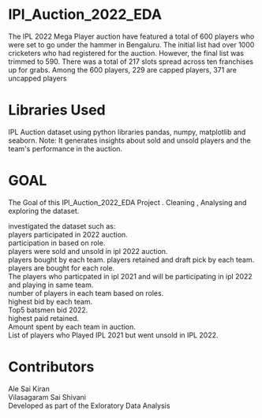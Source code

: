 # IPl_Auction_2022_EDA
 
The IPL 2022 Mega Player auction have featured a total of 600 players who were set to go under the hammer in Bengaluru. The initial list had over 1000 cricketers who had registered for the auction. However, the final list was trimmed to 590. There was a total of 217 slots spread across ten franchises up for grabs. Among the 600 players, 229 are capped players, 371 are uncapped players

# Libraries Used
IPL Auction dataset using python libraries pandas, numpy, matplotlib and seaborn.
Note: It generates insights about sold and unsold players and the team's performance in the auction.

# GOAL
The Goal of this IPl_Auction_2022_EDA Project . Cleaning , Analysing and exploring the dataset.

investigated the dataset such as:  
players participated in 2022 auction.  
participation in based on role.   
players were sold and unsold in ipl 2022 auction.   
players bought by each team. 
players retained and draft pick by each team.    
players are bought for each role.     
The players who particpated in ipl 2021 and will be participating in ipl 2022 and playing in same team.      
number of players in each team based on roles.  
highest bid by each team.  
Top5 batsmen bid 2022.  
highest paid retained.  
Amount spent by each team in auction.  
List of players who Played IPL 2021 but went unsold in IPL 2022.  



# Contributors
Ale Sai Kiran                   
Vilasagaram Sai Shivani  
Developed as part of the Exloratory Data Analysis  
